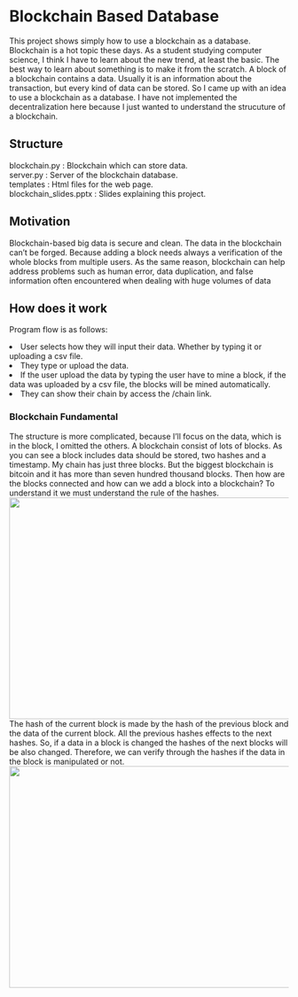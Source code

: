# Blockchain Based Database
This project shows simply how to use a blockchain as a database. Blockchain is a hot topic these days. As a student studying computer science, I think I have to learn about the new trend, at least the basic. The best way to learn about something is to make it from the scratch. A block of a blockchain contains a data. Usually it is an information about the transaction, but every kind of data can be stored. So I came up with an idea to use a blockchain as a database. I have not implemented the decentralization here because I just wanted to understand the strucuture of a blockchain.

## Structure
blockchain.py : Blockchain which can store data.<br>
server.py : Server of the blockchain database.<br>
templates : Html files for the web page.<br>
blockchain_slides.pptx : Slides explaining this project.<br>

## Motivation
Blockchain-based big data is secure and clean. The data in the blockchain can’t be forged. Because adding a block needs always a verification of the whole blocks from multiple users. As the same reason, blockchain can help address problems such as human error, data duplication, and false information often encountered when dealing with huge volumes of data

## How does it work
Program flow is as follows:
<li> User selects how they will input their data. Whether by typing it or uploading a csv file.
<li> They type or upload the data.
<li> If the user upload the data by typing the user have to mine a block, if the data was uploaded by a csv file, the blocks will be mined automatically.
<li> They can show their chain by access the /chain link.

### Blockchain Fundamental
The structure is more complicated, because I’ll focus on the data, which is in the block, I omitted the others. A blockchain consist of lots of blocks. As you can see a block includes data should be stored, two hashes and a timestamp. My chain has just three blocks. But the biggest blockchain is bitcoin and it has more than seven hundred thousand blocks. Then how are the blocks connected and how can we add a block into a blockchain? To understand it we must understand the rule of the hashes.<br>
<img src="https://user-images.githubusercontent.com/62208537/187311744-801bc3b2-6641-4aba-9f0c-be5bb7486d46.png" width="800" height="400"/><br>
The hash of the current block is made by the hash of the previous block and the data of the current block. All the previous hashes effects to the next hashes. So, if a data in a block is changed the hashes of the next blocks will be also changed. Therefore, we can verify through the hashes if the data in the block is manipulated or not. 
<img src="https://user-images.githubusercontent.com/62208537/187312319-3b225071-e4ef-4fe0-a804-7b6e1128a059.png" width="800" height="400"/><br>
